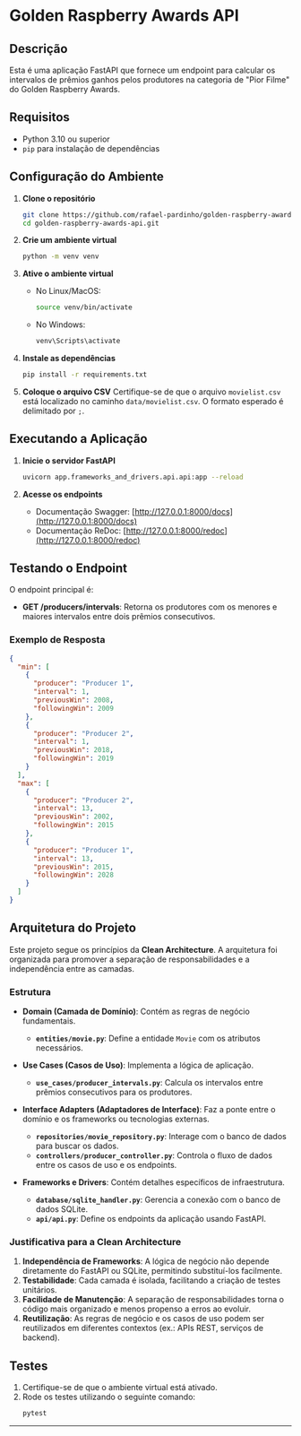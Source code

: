 # Golden Raspberry Awards API

## Descrição

Esta é uma aplicação FastAPI que fornece um endpoint para calcular os intervalos de prêmios ganhos pelos produtores na categoria de "Pior Filme" do Golden Raspberry Awards.

## Requisitos

- Python 3.10 ou superior
- `pip` para instalação de dependências

## Configuração do Ambiente

1. **Clone o repositório**

   ```bash
   git clone https://github.com/rafael-pardinho/golden-raspberry-awards-api.git
   cd golden-raspberry-awards-api.git
   ```

2. **Crie um ambiente virtual**

   ```bash
   python -m venv venv
   ```

3. **Ative o ambiente virtual**

   - No Linux/MacOS:
     ```bash
     source venv/bin/activate
     ```
   - No Windows:
     ```bash
     venv\Scripts\activate
     ```

4. **Instale as dependências**

   ```bash
   pip install -r requirements.txt
   ```

5. **Coloque o arquivo CSV**
   Certifique-se de que o arquivo `movielist.csv` está localizado no caminho `data/movielist.csv`. O formato esperado é delimitado por `;`.

## Executando a Aplicação

1. **Inicie o servidor FastAPI**

   ```bash
   uvicorn app.frameworks_and_drivers.api.api:app --reload
   ```

2. **Acesse os endpoints**

   - Documentação Swagger: [http://127.0.0.1:8000/docs](http://127.0.0.1:8000/docs)
   - Documentação ReDoc: [http://127.0.0.1:8000/redoc](http://127.0.0.1:8000/redoc)

## Testando o Endpoint

O endpoint principal é:

- **GET /producers/intervals**: Retorna os produtores com os menores e maiores intervalos entre dois prêmios consecutivos.

### Exemplo de Resposta

```json
{
  "min": [
    {
      "producer": "Producer 1",
      "interval": 1,
      "previousWin": 2008,
      "followingWin": 2009
    },
    {
      "producer": "Producer 2",
      "interval": 1,
      "previousWin": 2018,
      "followingWin": 2019
    }
  ],
  "max": [
    {
      "producer": "Producer 2",
      "interval": 13,
      "previousWin": 2002,
      "followingWin": 2015
    },
    {
      "producer": "Producer 1",
      "interval": 13,
      "previousWin": 2015,
      "followingWin": 2028
    }
  ]
}
```

## Arquitetura do Projeto

Este projeto segue os princípios da **Clean Architecture**. A arquitetura foi organizada para promover a separação de responsabilidades e a independência entre as camadas.

### Estrutura

- **Domain (Camada de Domínio)**: Contém as regras de negócio fundamentais.

  - **`entities/movie.py`**: Define a entidade `Movie` com os atributos necessários.

- **Use Cases (Casos de Uso)**: Implementa a lógica de aplicação.

  - **`use_cases/producer_intervals.py`**: Calcula os intervalos entre prêmios consecutivos para os produtores.

- **Interface Adapters (Adaptadores de Interface)**: Faz a ponte entre o domínio e os frameworks ou tecnologias externas.

  - **`repositories/movie_repository.py`**: Interage com o banco de dados para buscar os dados.
  - **`controllers/producer_controller.py`**: Controla o fluxo de dados entre os casos de uso e os endpoints.

- **Frameworks e Drivers**: Contém detalhes específicos de infraestrutura.
  - **`database/sqlite_handler.py`**: Gerencia a conexão com o banco de dados SQLite.
  - **`api/api.py`**: Define os endpoints da aplicação usando FastAPI.

### Justificativa para a Clean Architecture

1. **Independência de Frameworks**: A lógica de negócio não depende diretamente do FastAPI ou SQLite, permitindo substituí-los facilmente.
2. **Testabilidade**: Cada camada é isolada, facilitando a criação de testes unitários.
3. **Facilidade de Manutenção**: A separação de responsabilidades torna o código mais organizado e menos propenso a erros ao evoluir.
4. **Reutilização**: As regras de negócio e os casos de uso podem ser reutilizados em diferentes contextos (ex.: APIs REST, serviços de backend).

## Testes

1. Certifique-se de que o ambiente virtual está ativado.
2. Rode os testes utilizando o seguinte comando:
   ```bash
   pytest
   ```

---

